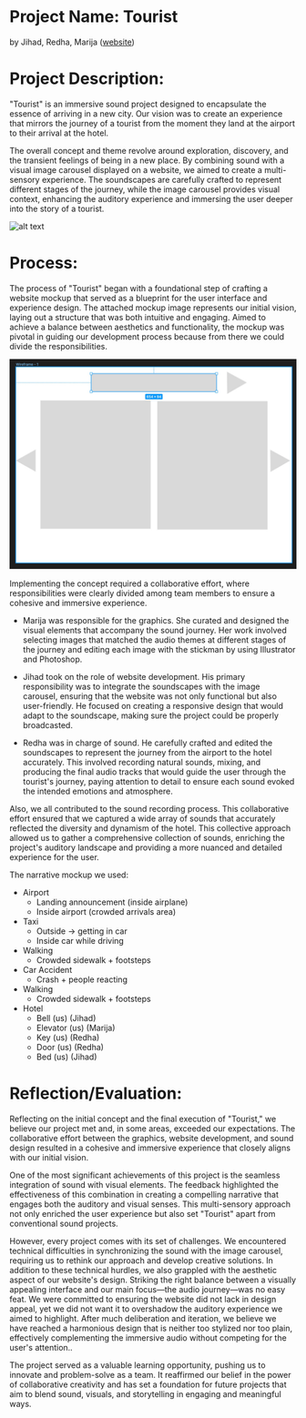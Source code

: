 # Project Name: Tourist 
by Jihad, Redha, Marija ([website](https://theviision.github.io/audio_project.github.io/))

# Project Description:

"Tourist" is an immersive sound project designed to encapsulate the essence of arriving in a new city. Our vision was to create an experience that mirrors the journey of a tourist from the moment they land at the airport to their arrival at the hotel. 

The overall concept and theme revolve around exploration, discovery, and the transient feelings of being in a new place. By combining sound with a visual image carousel displayed on a website, we aimed to create a multi-sensory experience. The soundscapes are carefully crafted to represent different stages of the journey, while the image carousel provides visual context, enhancing the auditory experience and immersing the user deeper into the story of a tourist.

![alt text](images/website.png)

# Process:

The process of "Tourist" began with a foundational step of crafting a website mockup that served as a blueprint for the user interface and experience design. The attached mockup image represents our initial vision, laying out a structure that was both intuitive and engaging. Aimed to achieve a balance between aesthetics and functionality, the mockup was pivotal in guiding our development process because from there we could divide the responsibilities.

![alt text](images/mockup.jpeg)

Implementing the concept required a collaborative effort, where responsibilities were clearly divided among team members to ensure a cohesive and immersive experience.

- Marija was responsible for the graphics. She curated and designed the visual elements that accompany the sound journey. Her work involved selecting images that matched the audio themes at different stages of the journey and editing each image with the stickman by using Illustrator and Photoshop.

- Jihad took on the role of website development. His primary responsibility was to integrate the soundscapes with the image carousel, ensuring that the website was not only functional but also user-friendly. He focused on creating a responsive design that would adapt to the soundscape, making sure the project could be properly broadcasted.

- Redha was in charge of sound. He carefully crafted and edited the soundscapes to represent the journey from the airport to the hotel accurately. This involved recording natural sounds, mixing, and producing the final audio tracks that would guide the user through the tourist's journey, paying attention to detail to ensure each sound evoked the intended emotions and atmosphere.

Also, we all contributed to the sound recording process. This collaborative effort ensured that we captured a wide array of sounds that accurately reflected the diversity and dynamism of the hotel. This collective approach allowed us to gather a comprehensive collection of sounds, enriching the project's auditory landscape and providing a more nuanced and detailed experience for the user.

The narrative mockup we used:
- Airport
  - Landing announcement (inside airplane)
  - Inside airport (crowded arrivals area)
- Taxi
  - Outside → getting in car
  - Inside car while driving
- Walking
  - Crowded sidewalk + footsteps
- Car Accident
  - Crash + people reacting
- Walking
  - Crowded sidewalk + footsteps
- Hotel
  - Bell (us) (Jihad)
  - Elevator (us) (Marija)
  - Key (us) (Redha)
  - Door (us) (Redha)
  - Bed  (us) (Jihad)                                                                                                                                                                                                                                                                                                                     

# Reflection/Evaluation:

Reflecting on the initial concept and the final execution of "Tourist," we believe our project met and, in some areas, exceeded our expectations. The collaborative effort between the graphics, website development, and sound design resulted in a cohesive and immersive experience that closely aligns with our initial vision.

One of the most significant achievements of this project is the seamless integration of sound with visual elements. The feedback highlighted the effectiveness of this combination in creating a compelling narrative that engages both the auditory and visual senses. This multi-sensory approach not only enriched the user experience but also set "Tourist" apart from conventional sound projects.

However, every project comes with its set of challenges. We encountered technical difficulties in synchronizing the sound with the image carousel, requiring us to rethink our approach and develop creative solutions. In addition to these technical hurdles, we also grappled with the aesthetic aspect of our website's design. Striking the right balance between a visually appealing interface and our main focus—the audio journey—was no easy feat. We were committed to ensuring the website did not lack in design appeal, yet we did not want it to overshadow the auditory experience we aimed to highlight. After much deliberation and iteration, we believe we have reached a harmonious design that is neither too stylized nor too plain, effectively complementing the immersive audio without competing for the user's attention.. 

The project served as a valuable learning opportunity, pushing us to innovate and problem-solve as a team. It reaffirmed our belief in the power of collaborative creativity and has set a foundation for future projects that aim to blend sound, visuals, and storytelling in engaging and meaningful ways.

